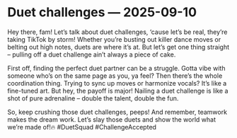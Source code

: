 # Duet challenges — 2025-09-10

Hey there, fam! Let’s talk about duet challenges, ‘cause let’s be real, they’re taking TikTok by storm! Whether you’re busting out killer dance moves or belting out high notes, duets are where it’s at. But let’s get one thing straight – pulling off a duet challenge ain’t always a piece of cake.

First off, finding the perfect duet partner can be a struggle. Gotta vibe with someone who’s on the same page as you, ya feel? Then there’s the whole coordination thing. Trying to sync up moves or harmonize vocals? It’s like a fine-tuned art. But hey, the payoff is major! Nailing a duet challenge is like a shot of pure adrenaline – double the talent, double the fun.

So, keep crushing those duet challenges, peeps! And remember, teamwork makes the dream work. Let’s slay those duets and show the world what we’re made of!🔥 #DuetSquad #ChallengeAccepted